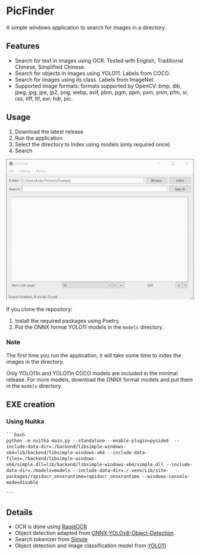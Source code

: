 # PicFinder

A simple windows application to search for images in a directory.

## Features

* Search for text in images using OCR. Tested with English, Traditional Chinese, Simplified Chinese.
* Search for objects in images using YOLO11. Labels from COCO.
* Search for images using its class. Labels from ImageNet.
* Supported image formats: formats supported by OpenCV: bmp, dib, jpeg, jpg, jpe, jp2, png, webp, avif, pbm, pgm, ppm, pxm, pnm, pfm, sr, ras, tiff, tif, exr, hdr, pic.

## Usage

1. Download the latest release
2. Run the application
3. Select the directory to Index using models (only required once)
4. Search

![Demo](res/demo.gif)

If you clone the repository:

1. Install the required packages using Poetry.
2. Put the ONNX format YOLO11 models in the `models` directory.

### Note

 The first time you run the application, it will take some time to index the images in the directory.

 Only YOLO11n and YOLO11n COCO models are included in the minimal release. For more models, download the ONNX format models and put them in the `models` directory.

## EXE creation

### Using Nuitka

    ```bash
    python -m nuitka main.py --standalone --enable-plugin=pyside6  --include-data-dir=./backend/libsimple-windows-x64=lib/backend/libsimple-windows-x64 --include-data-files=./backend/libsimple-windows-x64/simple.dll=lib/backend/libsimple-windows-x64/simple.dll --include-data-dir=./models=models --include-data-dir=./.venv/Lib/site-packages/rapidocr_onnxruntime=rapidocr_onnxruntime --windows-console-mode=disable

    ```

## Details

* OCR is done using [RapidOCR](https://github.com/RapidAI/RapidOCR)
* Object detection adapted from [ONNX-YOLOv8-Object-Detection](https://github.com/ibaiGorordo/ONNX-YOLOv8-Object-Detection)
* Search tokenizer from [Simple](https://github.com/wangfenjin/simple)
* Object detection and image classification model from [YOLO11](https://github.com/ultralytics/ultralytics)
